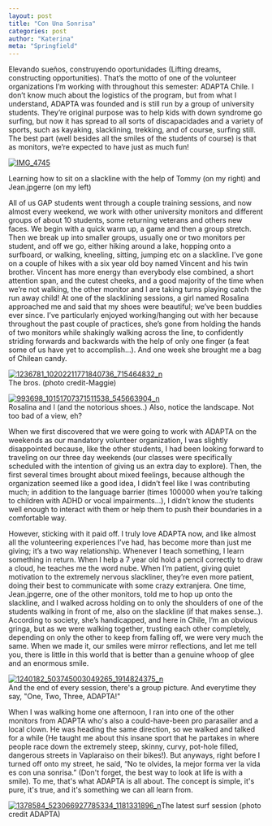 ```yaml
---
layout: post
title: "Con Una Sonrisa"
categories: post
author: "Katerina"
meta: "Springfield"
---
```



Elevando sueños, construyendo oportunidades (Lifting dreams, constructing opportunities). That’s the motto of one of the volunteer organizations I’m working with throughout this semester: ADAPTA Chile. I don’t know much about the logistics of the program, but from what I understand, ADAPTA was founded and is still run by a group of university students. They’re original purpose was to help kids with down syndrome go surfing, but now it has spread to all sorts of discapacidades and a variety of sports, such as kayaking, slacklining, trekking, and of course, surfing still. The best part (well besides all the smiles of the students of course) is that as monitors, we’re expected to have just as much fun!

[![IMG_4745](/assets/images/6a010536fa9ded970b019b00690e91970c.jpg "IMG_4745")](/assets/images/6a010536fa9ded970b019b00690e91970c.jpg)

Learning how to sit on a slackline with the help of Tommy (on my right) and Jean.jpgerre (on my left)

All of us GAP students went through a couple training sessions, and now almost every weekend, we work with other university monitors and different groups of about 10 students, some returning veterans and others new faces. We begin with a quick warm up, a game and then a group stretch. Then we break up into smaller groups, usually one or two monitors per student, and off we go, either hiking around a lake, hopping onto a surfboard, or walking, kneeling, sitting, jumping etc on a slackline. I’ve gone on a couple of hikes with a six year old boy named Vincent and his twin brother. Vincent has more energy than everybody else combined, a short attention span, and the cutest cheeks, and a good majority of the time when we’re not walking, the other monitor and I are taking turns playing catch the run away child! At one of the slacklining sessions, a girl named Rosalina approached me and said that my shoes were beautiful; we’ve been buddies ever since. I’ve particularly enjoyed working/hanging out with her because throughout the past couple of practices, she’s gone from holding the hands of two monitors while shakingly walking across the line, to confidently striding forwards and backwards with the help of only one finger (a feat some of us have yet to accomplish…). And one week she brought me a bag of Chilean candy.

[![1236781_10202211771840736_715464832_n](/assets/images/6a010536fa9ded970b019b0069641f970b.jpg "1236781_10202211771840736_715464832_n")](/assets/images/6a010536fa9ded970b019b0069641f970b.jpg)  
The bros. (photo credit-Maggie)

[![993698_10151707371511538_545663904_n](/assets/images/6a010536fa9ded970b019b00699e62970d.jpg "993698_10151707371511538_545663904_n")](/assets/images/6a010536fa9ded970b019b00699e62970d.jpg)  
Rosalina and I (and the notorious shoes..) Also, notice the landscape. Not too bad of a view, eh? 

When we first discovered that we were going to work with ADAPTA on the weekends as our mandatory volunteer organization, I was slightly disappointed because, like the other students, I had been looking forward to traveling on our three day weekends (our classes were specifically scheduled with the intention of giving us an extra day to explore). Then, the first several times brought about mixed feelings, because although the organization seemed like a good idea, I didn’t feel like I was contributing much; in addition to the language barrier (times 100000 when you’re talking to children with ADHD or vocal impairments…), I didn’t know the students well enough to interact with them or help them to push their boundaries in a comfortable way.

However, sticking with it paid off. I truly love ADAPTA now, and like almost all the volunteering experiences I’ve had, has become more than just me giving; it’s a two way relationship. Whenever I teach something, I learn something in return. When I help a 7 year old hold a pencil correctly to draw a cloud, he teaches me the word nube. When I’m patient, giving quiet motivation to the extremely nervous slackliner, they’re even more patient, doing their best to communicate with some crazy extranjera. One time, Jean.jpgerre, one of the other monitors, told me to hop up onto the slackline, and I walked across holding on to only the shoulders of one of the students walking in front of me, also on the slackline (if that makes sense..). According to society, she’s handicapped, and here in Chile, I’m an obvious gringa, but as we were walking together, trusting each other completely, depending on only the other to keep from falling off, we were very much the same. When we made it, our smiles were mirror reflections, and let me tell you, there is little in this world that is better than a genuine whoop of glee and an enormous smile.

[![1240182_503745003049265_1914824375_n](/assets/images/6a010536fa9ded970b019b00696520970b.jpg "1240182_503745003049265_1914824375_n")](/assets/images/6a010536fa9ded970b019b00696520970b.jpg)  
And the end of every session, there's a group picture. And everytime they say, "One, Two, Three, ADAPTA!" 

When I was walking home one afternoon, I ran into one of the other monitors from ADAPTA who's also a could-have-been pro parasailer and a local clown. He was heading the same direction, so we walked and talked for a while (He taught me about this insane sport that he partakes in where people race down the extremely steep, skinny, curvy, pot-hole filled, dangerous streets in Vaplaraiso on their bikes!). But anyways, right before I turned off onto my street, he said, “No te olvides, la mejor forma ver la vida es con una sonrisa.”  (Don't forget, the best way to look at life is with a smile). To me, that's what ADAPTA is all about. The concept is simple, it's pure, it's true, and it's something we can all learn from. 

[![1378584_523066927785334_1181331896_n](/assets/images/6a010536fa9ded970b019b0069635e970b.jpg "1378584_523066927785334_1181331896_n")](/assets/images/6a010536fa9ded970b019b0069635e970b.jpg)The latest surf session (photo credit ADAPTA)
